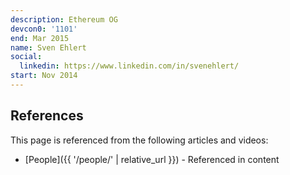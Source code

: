 ```yaml
---
description: Ethereum OG
devcon0: '1101'
end: Mar 2015
name: Sven Ehlert
social:
  linkedin: https://www.linkedin.com/in/svenehlert/
start: Nov 2014
---
```


## References

This page is referenced from the following articles and videos:

- [People]({{ '/people/' | relative_url }}) - Referenced in content